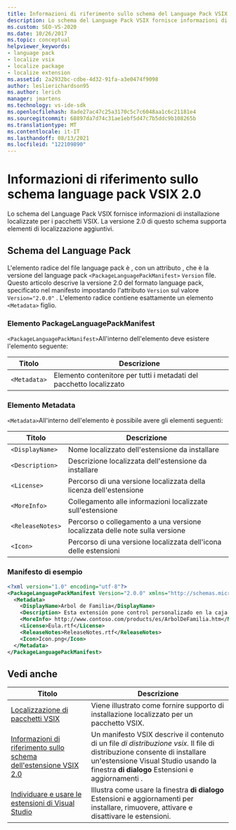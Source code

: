 ```yaml
---
title: Informazioni di riferimento sullo schema del Language Pack VSIX 2.0 | Microsoft Docs
description: Lo schema del Language Pack VSIX fornisce informazioni di installazione localizzate per i pacchetti VSIX. La versione 2.0 supporta elementi di localizzazione aggiuntivi.
ms.custom: SEO-VS-2020
ms.date: 10/26/2017
ms.topic: conceptual
helpviewer_keywords:
- language pack
- localize vsix
- localize package
- localize extension
ms.assetid: 2a2932bc-cdbe-4d32-91fa-a3e0474f9098
author: leslierichardson95
ms.author: lerich
manager: jmartens
ms.technology: vs-ide-sdk
ms.openlocfilehash: 8ade27ac47c25a3170c5c7c6048aa1c6c21181e4
ms.sourcegitcommit: 68897da7d74c31ae1ebf5d47c7b5ddc9b108265b
ms.translationtype: MT
ms.contentlocale: it-IT
ms.lasthandoff: 08/13/2021
ms.locfileid: "122109890"
---
```

# <a name="vsix-language-pack-schema-20-reference"></a>Informazioni di riferimento sullo schema language pack VSIX 2.0

Lo schema del Language Pack VSIX fornisce informazioni di installazione localizzate per i pacchetti VSIX. La versione 2.0 di questo schema supporta elementi di localizzazione aggiuntivi.

## <a name="language-pack-schema"></a>Schema del Language Pack

L'elemento radice del file language pack è , con un attributo , che è la versione del language pack `<PackageLanguagePackManifest>` `Version` file. Questo articolo descrive la versione 2.0 del formato language pack, specificato nel manifesto impostando l'attributo `Version` sul valore `Version="2.0.0"` . L'elemento radice contiene esattamente un elemento `<Metadata>` figlio.

### <a name="packagelanguagepackmanifest-element"></a>Elemento PackageLanguagePackManifest

`<PackageLanguagePackManifest>`All'interno dell'elemento deve esistere l'elemento seguente:

|Titolo|Descrizione|
|-----------|-----------------|
|`<Metadata>`| Elemento contenitore per tutti i metadati del pacchetto localizzato

### <a name="metadata-element"></a>Elemento Metadata

`<Metadata>`All'interno dell'elemento è possibile avere gli elementi seguenti:

|Titolo|Descrizione|
|-----------|-----------------|
|`<DisplayName>`|Nome localizzato dell'estensione da installare|
|`<Description>`|Descrizione localizzata dell'estensione da installare|
|`<License>`| Percorso di una versione localizzata della licenza dell'estensione|
|`<MoreInfo>`| Collegamento alle informazioni localizzate sull'estensione|
|`<ReleaseNotes>`| Percorso o collegamento a una versione localizzata delle note sulla versione|
|`<Icon>`| Percorso di una versione localizzata dell'icona delle estensioni|

### <a name="sample-manifest"></a>Manifesto di esempio

```xml
<?xml version="1.0" encoding="utf-8"?>
<PackageLanguagePackManifest Version="2.0.0" xmlns="http://schemas.microsoft.com/developer/vsx-schema/2011">
  <Metadata>
    <DisplayName>Arbol de Familia</DisplayName>
    <Description> Esta extensión pone control personalizado en la caja de herramientas por manejar información de familia.</Description>
    <MoreInfo> http://www.contoso.com/products/es/ArbolDeFamilia.htm</MoreInfo>
    <License>Eula.rtf</License>
    <ReleaseNotes>ReleaseNotes.rtf</ReleaseNotes>
    <Icon>Icon.png</Icon>
  </Metadata>
</PackageLanguagePackManifest>
```

## <a name="see-also"></a>Vedi anche

|Titolo|Descrizione|
|-----------|-----------------|
|[Localizzazione di pacchetti VSIX](../extensibility/localizing-vsix-packages.md)|Viene illustrato come fornire supporto di installazione localizzato per un pacchetto VSIX.|
|[Informazioni di riferimento sullo schema dell'estensione VSIX 2.0](../extensibility/vsix-extension-schema-2-0-reference.md)|Un manifesto VSIX descrive il contenuto di un file *di distribuzione vsix.* Il file di distribuzione consente di installare un'estensione Visual Studio usando la finestra **di dialogo** Estensioni e aggiornamenti .|
|[Individuare e usare le estensioni di Visual Studio](../ide/finding-and-using-visual-studio-extensions.md)|Illustra come usare la finestra **di dialogo** Estensioni e aggiornamenti per installare, rimuovere, attivare e disattivare le estensioni.|
